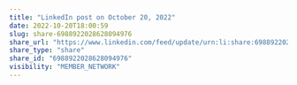 ```yaml
---
title: "LinkedIn post on October 20, 2022"
date: 2022-10-20T18:00:59
slug: share-6988922028628094976
share_url: "https://www.linkedin.com/feed/update/urn:li:share:6988922028628094976"
share_type: "share"
share_id: "6988922028628094976"
visibility: "MEMBER_NETWORK"
---
```



